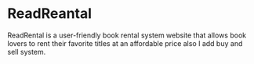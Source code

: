 # ReadReantal
ReadRental is a user-friendly book rental system website that allows book lovers to rent their favorite titles at an affordable price also I add buy and sell system.
